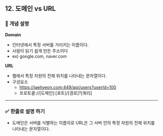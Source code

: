 ## 12. 도메인 vs URL

### 🧠 개념 설명
**Domain**
- 인터넷에서 특정 서버를 가리키는 이름이다.
- 사람이 읽기 쉽게 만든 주소이다
- ex) google.com, naver.com

**URL**
- 웹에서 특정 자원의 전체 위치를 나타내는 문자열이다.
- 구성요소
  - https://jaehyeon.com:449/api/users?userId=100
  - 프로토콜://[도메인]:[포트]/[경로]?[쿼리]

---
### ✅ 한줄로 설명 하기
- 도메인은 서버를 식별하는 이름이로 URL은 그 서버 안의 특정 자원의 전체 위치를 나타내는 문자열이다.
